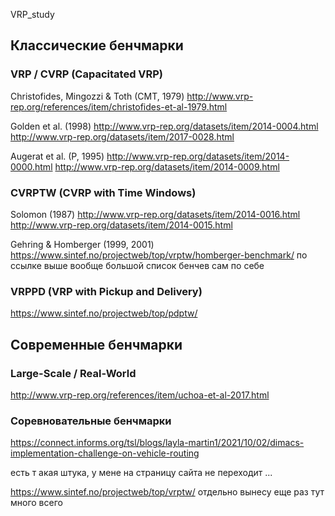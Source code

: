 VRP_study

## Классические бенчмарки

### VRP / CVRP (Capacitated VRP)

Christofides, Mingozzi & Toth (CMT, 1979)
http://www.vrp-rep.org/references/item/christofides-et-al-1979.html

Golden et al. (1998)
http://www.vrp-rep.org/datasets/item/2014-0004.html
http://www.vrp-rep.org/datasets/item/2017-0028.html

Augerat et al. (P, 1995)
http://www.vrp-rep.org/datasets/item/2014-0000.html
http://www.vrp-rep.org/datasets/item/2014-0009.html


### CVRPTW (CVRP with Time Windows)

Solomon (1987)
http://www.vrp-rep.org/datasets/item/2014-0016.html
http://www.vrp-rep.org/datasets/item/2014-0015.html

Gehring & Homberger (1999, 2001)
https://www.sintef.no/projectweb/top/vrptw/homberger-benchmark/
по ссылке выше вообще большой список бенчев сам по себе

### VRPPD (VRP with Pickup and Delivery)

https://www.sintef.no/projectweb/top/pdptw/

## Современные бенчмарки

### Large-Scale / Real-World

http://www.vrp-rep.org/references/item/uchoa-et-al-2017.html

### Соревновательные бенчмарки

https://connect.informs.org/tsl/blogs/layla-martin1/2021/10/02/dimacs-implementation-challenge-on-vehicle-routing

есть т акая штука, у мене на страницу сайта не переходит ...

https://www.sintef.no/projectweb/top/vrptw/
отдельно вынесу еще раз тут много всего
